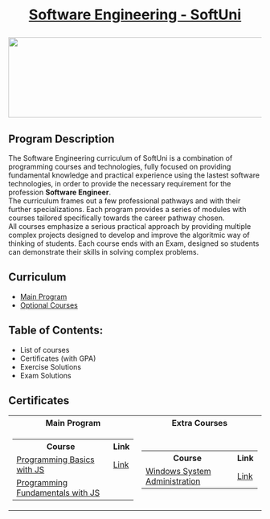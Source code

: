 # <a href="https://softuni.bg/curriculum"><p align="center">Software Engineering - SoftUni</a></p>

<a href="https://softuni.bg/">
<img src="https://stringfixer.com/files/651542214.jpg" width="1218" height="160">
</a>

## Program Description
The Software Engineering curriculum of SoftUni is a combination of programming courses and technologies, fully focused on providing fundamental knowledge and practical experience using the lastest software technologies, in order to provide the necessary requirement for the profession **Software Engineer**.
<br>
The curriculum frames out a few professional pathways and with their further specializations. Each program provides a series of modules with courses tailored specifically towards the career pathway chosen.
<br>
All courses emphasize a serious practical approach by providing multiple complex projects designed to develop and improve the algoritmic way of thinking of students.
Each course ends with an Exam, designed so students can demonstrate their skills in solving complex problems. 

## Curriculum
- <a href="https://softuni.bg/curriculum">Main Program</a>
- <a href="https://softuni.bg/trainings/opencourses">Optional Courses</a>

## Table of Contents:
- List of courses 
- Certificates (with GPA)
- Exercise Solutions
- Exam Solutions

## Certificates

<table>
 
 <tr>
  <th> Main Program </th>
  <th> Extra Courses </th>
 </tr>
 
 <tr>
 <td>
 <!-- 1st embedded table start -->
<table>
 <tr>
  <th> Course </th>
  <th> Link </th>
 </tr>
 <tr>
  <td> <a href="https://softuni.bg/trainings/3755/programming-basics-with-javascript-july-2022">Programming Basics with JS</a> </td>
  <td> <a href="https://softuni.bg/certificates/details/140167/31a4474c"> Link </a> </td>
 </tr>
 <tr>
  <td> <a href="https://softuni.bg/trainings/3839/programming-fundamentals-with-javascript-september-2022">Programming Fundamentals with JS</a> </td>
  <td> </td>
 </tr>
</table>
 <!-- 1st embedded table end -->
 </td>
 <td>
 <!-- 2nd embedded table start -->
 <table>
 <tr>
  <th> Course </th>
  <th> Link </th>
 </tr>
 <tr>
  <td> <a href="https://softuni.bg/trainings/2322/windows-system-administration-june-2019">Windows System Administration</a> </td>
  <td> <a href="https://softuni.bg/certificates/details/69010/be20a5e9"> Link </a> </td>
 </tr>
</table>
 <!-- 2nd embedded table end -->
 </td>
 </tr>
 
</table>











<!--
To add:
- Diplomas
- Other certification from the open courses in SoftUni
- Projects
- Improve design
- Add portfolio website link
- Add extra tech table
- add side course cell inside the main table
- add python to it
- add c++ folders and cells
-->
